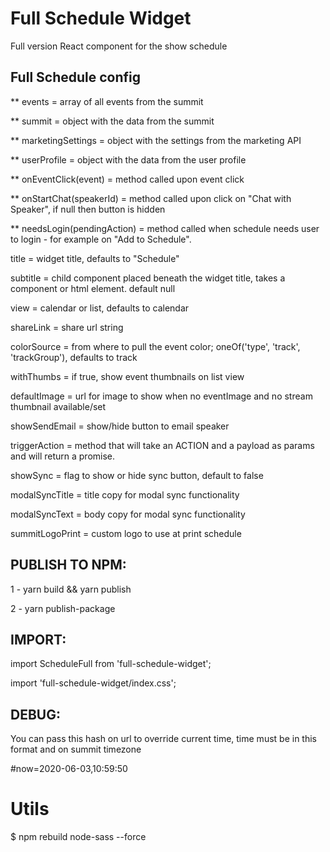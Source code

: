 # Full Schedule Widget
Full version React component for the show schedule


## Full Schedule config

   ** events                    = array of all events from the summit
   
   ** summit                    = object with the data from the summit
   
   ** marketingSettings         = object with the settings from the marketing API
   
   ** userProfile               = object with the data from the user profile
   
   ** onEventClick(event)       = method called upon event click
   
   ** onStartChat(speakerId)    = method called upon click on "Chat with Speaker", if null then button is hidden
    
   ** needsLogin(pendingAction) = method called when schedule needs user to login - for example on "Add to Schedule".
   
   title            = widget title, defaults to "Schedule"

   subtitle         = child component placed beneath the widget title, takes a component or html element. default null
   
   view             = calendar or list, defaults to calendar

   shareLink        = share url string
   
   colorSource      = from where to pull the event color; oneOf('type', 'track', 'trackGroup'), defaults to track
   
   withThumbs       = if true, show event thumbnails on list view
   
   defaultImage     = url for image to show when no eventImage and no stream thumbnail available/set
   
   showSendEmail    = show/hide button to email speaker
   
   triggerAction    = method that will take an ACTION and a payload as params and will return a promise.

   showSync         = flag to show or hide sync button, default to false

   modalSyncTitle   = title copy for modal sync functionality

   modalSyncText    = body copy for modal sync functionality

   summitLogoPrint  = custom logo to use at print schedule
   

## PUBLISH TO NPM:

1 - yarn build && yarn publish

2 - yarn publish-package

## IMPORT:

import ScheduleFull from 'full-schedule-widget';

import 'full-schedule-widget/index.css';

## DEBUG:
You can pass this hash on url to override current time, time must be in this format and on summit timezone

\#now=2020-06-03,10:59:50

# Utils

$ npm rebuild node-sass --force
